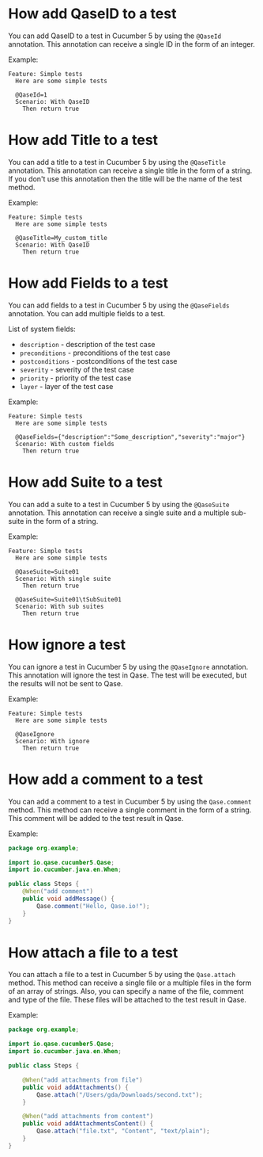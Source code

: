 # How add QaseID to a test

You can add QaseID to a test in Cucumber 5 by using the `@QaseId` annotation. This annotation can receive a single ID in
the
form of an integer.

Example:

```gherkin
Feature: Simple tests
  Here are some simple tests

  @QaseId=1
  Scenario: With QaseID
    Then return true
```

# How add Title to a test

You can add a title to a test in Cucumber 5 by using the `@QaseTitle` annotation. This annotation can receive a single
title
in the form of a string. If you don't use this annotation then the title will be the name of the test method.

Example:

```gherkin
Feature: Simple tests
  Here are some simple tests

  @QaseTitle=My_custom_title
  Scenario: With QaseID
    Then return true
```

# How add Fields to a test

You can add fields to a test in Cucumber 5 by using the `@QaseFields` annotation. You can add multiple fields to a test.

List of system fields:

- `description` - description of the test case
- `preconditions` - preconditions of the test case
- `postconditions` - postconditions of the test case
- `severity` - severity of the test case
- `priority` - priority of the test case
- `layer` - layer of the test case

Example:

```gherkin
Feature: Simple tests
  Here are some simple tests

  @QaseFields={"description":"Some_description","severity":"major"}
  Scenario: With custom fields
    Then return true
```

# How add Suite to a test

You can add a suite to a test in Cucumber 5 by using the `@QaseSuite` annotation. This annotation can receive a single
suite
and a multiple sub-suite in the form of a string.

Example:

```gherkin
Feature: Simple tests
  Here are some simple tests

  @QaseSuite=Suite01
  Scenario: With single suite
    Then return true

  @QaseSuite=Suite01\tSubSuite01
  Scenario: With sub suites
    Then return true
```

# How ignore a test

You can ignore a test in Cucumber 5 by using the `@QaseIgnore` annotation. This annotation will ignore the test in Qase.
The
test will be executed, but the results will not be sent to Qase.

Example:

```gherkin
Feature: Simple tests
  Here are some simple tests

  @QaseIgnore
  Scenario: With ignore
    Then return true
```

# How add a comment to a test

You can add a comment to a test in Cucumber 5 by using the `Qase.comment` method. This method can receive a single
comment
in
the form of a string. This comment will be added to the test result in Qase.

Example:

```java
package org.example;

import io.qase.cucumber5.Qase;
import io.cucumber.java.en.When;

public class Steps {
    @When("add comment")
    public void addMessage() {
        Qase.comment("Hello, Qase.io!");
    }
}
```

# How attach a file to a test

You can attach a file to a test in Cucumber 5 by using the `Qase.attach` method. This method can receive a single file
or a
multiple files in the form of an array of strings. Also, you can specify a name of the file, comment and type of the
file. These files will be attached to the test result in Qase.

Example:

```java
package org.example;

import io.qase.cucumber5.Qase;
import io.cucumber.java.en.When;

public class Steps {

    @When("add attachments from file")
    public void addAttachments() {
        Qase.attach("/Users/gda/Downloads/second.txt");
    }

    @When("add attachments from content")
    public void addAttachmentsContent() {
        Qase.attach("file.txt", "Content", "text/plain");
    }
}
```
